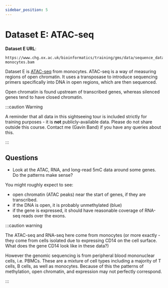 ```yaml
---
sidebar_position: 5
---
```


# Dataset E: ATAC-seq

**Dataset E URL**:
```
https://www.chg.ox.ac.uk/bioinformatics/training/gms/data/sequence_data_sightseeing_tour/ATAC-monocytes.bam
```

Dataset E is [ATAC-seq](https://en.wikipedia.org/wiki/ATAC-seq) from monocytes.  ATAC-seq is a way of measuring regions of open chromatin.
It uses a transposase to introduce sequencing primers specifically into DNA in open regions, which are then sequenced.

Open chromatin is found upstream of transcribed genes, whereas silenced genes tend to have closed chromatin.

:::caution Warning

A reminder that all data in this sightseeing tour is included strictly for training purposes - it is **not**
publicly-available data. Please do not share outside this course.
Contact me (Gavin Band) if you have any queries about this.

:::

## Questions

* Look at the ATAC, RNA, and long-read 5mC data around some genes.  Do the patterns make sense?

You might roughly expect to see:

- open chromatin (ATAC peaks) near the start of genes, if they are transcribed.
- if the DNA is open, it is probably unmethylated (blue)
- if the gene is expressed, it should have reasonable coverage of RNA-seq reads over the exons.

:::caution warning

The ATAC-seq and RNA-seq here come from monocytes (or more exactly - they come from cells isolated due to expressing
CD14 on the cell surface. What does the gene CD14 look like in these data?)

However the genomic sequencing is from peripheral blood mononuclear cells, i.e. PBMCs. These are a mixture of cell
types including a majority of T cells, B cells, as well as monocytes. Because of this the patterns of methylation, open
chromatin, and expression may not perfectly correspond.

:::
